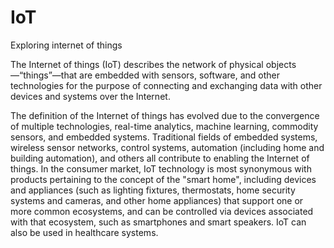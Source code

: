 # IoT
Exploring internet of things 

The Internet of things (IoT) describes the network of physical objects—“things”—that are embedded with sensors, software, and other technologies for the purpose of connecting and exchanging data with other devices and systems over the Internet.

The definition of the Internet of things has evolved due to the convergence of multiple technologies, real-time analytics, machine learning, commodity sensors, and embedded systems. Traditional fields of embedded systems, wireless sensor networks, control systems, automation (including home and building automation), and others all contribute to enabling the Internet of things. In the consumer market, IoT technology is most synonymous with products pertaining to the concept of the "smart home", including devices and appliances (such as lighting fixtures, thermostats, home security systems and cameras, and other home appliances) that support one or more common ecosystems, and can be controlled via devices associated with that ecosystem, such as smartphones and smart speakers. IoT can also be used in healthcare systems.
